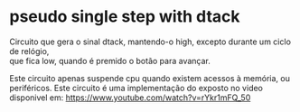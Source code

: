 # pseudo single step with dtack
Circuito que gera o sinal dtack, mantendo-o high, excepto durante um ciclo de relógio,  
que fica low, quando é premido o botão para avançar.  

Este circuito apenas suspende cpu quando existem acessos à memória, ou periféricos.
Este circuito é uma implementação do exposto no video disponivel em:
https://www.youtube.com/watch?v=rYkr1mFQ_50

